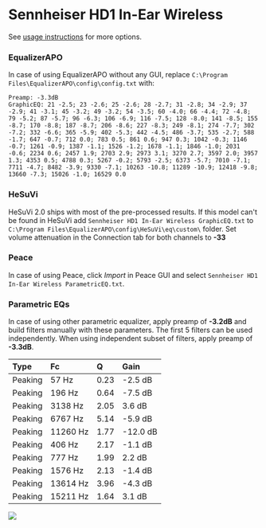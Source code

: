 # Sennheiser HD1 In-Ear Wireless
See [usage instructions](https://github.com/jaakkopasanen/AutoEq#usage) for more options.

### EqualizerAPO
In case of using EqualizerAPO without any GUI, replace `C:\Program Files\EqualizerAPO\config\config.txt`
with:
```
Preamp: -3.3dB
GraphicEQ: 21 -2.5; 23 -2.6; 25 -2.6; 28 -2.7; 31 -2.8; 34 -2.9; 37 -2.9; 41 -3.1; 45 -3.2; 49 -3.2; 54 -3.5; 60 -4.0; 66 -4.4; 72 -4.8; 79 -5.2; 87 -5.7; 96 -6.3; 106 -6.9; 116 -7.5; 128 -8.0; 141 -8.5; 155 -8.7; 170 -8.8; 187 -8.7; 206 -8.6; 227 -8.3; 249 -8.1; 274 -7.7; 302 -7.2; 332 -6.6; 365 -5.9; 402 -5.3; 442 -4.5; 486 -3.7; 535 -2.7; 588 -1.7; 647 -0.7; 712 0.0; 783 0.5; 861 0.6; 947 0.3; 1042 -0.3; 1146 -0.7; 1261 -0.9; 1387 -1.1; 1526 -1.2; 1678 -1.1; 1846 -1.0; 2031 -0.6; 2234 0.6; 2457 1.9; 2703 2.9; 2973 3.1; 3270 2.7; 3597 2.0; 3957 1.3; 4353 0.5; 4788 0.3; 5267 -0.2; 5793 -2.5; 6373 -5.7; 7010 -7.1; 7711 -4.7; 8482 -3.9; 9330 -7.1; 10263 -10.8; 11289 -10.9; 12418 -9.8; 13660 -7.3; 15026 -1.0; 16529 0.0
```

### HeSuVi
HeSuVi 2.0 ships with most of the pre-processed results. If this model can't be found in HeSuVi add
`Sennheiser HD1 In-Ear Wireless GraphicEQ.txt` to `C:\Program Files\EqualizerAPO\config\HeSuVi\eq\custom\` folder.
Set volume attenuation in the Connection tab for both channels to **-33**

### Peace
In case of using Peace, click *Import* in Peace GUI and select `Sennheiser HD1 In-Ear Wireless ParametricEQ.txt`.

### Parametric EQs
In case of using other parametric equalizer, apply preamp of **-3.2dB** and build filters manually
with these parameters. The first 5 filters can be used independently.
When using independent subset of filters, apply preamp of **-3.3dB**.

| Type    | Fc       |    Q | Gain     |
|:--------|:---------|:-----|:---------|
| Peaking | 57 Hz    | 0.23 | -2.5 dB  |
| Peaking | 196 Hz   | 0.64 | -7.5 dB  |
| Peaking | 3138 Hz  | 2.05 | 3.6 dB   |
| Peaking | 6767 Hz  | 5.14 | -5.9 dB  |
| Peaking | 11260 Hz | 1.77 | -12.0 dB |
| Peaking | 406 Hz   | 2.17 | -1.1 dB  |
| Peaking | 777 Hz   | 1.99 | 2.2 dB   |
| Peaking | 1576 Hz  | 2.13 | -1.4 dB  |
| Peaking | 13614 Hz | 3.96 | -4.3 dB  |
| Peaking | 15211 Hz | 1.64 | 3.1 dB   |

![](https://raw.githubusercontent.com/jaakkopasanen/AutoEq/master/results/rtings/avg/Sennheiser%20HD1%20In-Ear%20Wireless/Sennheiser%20HD1%20In-Ear%20Wireless.png)